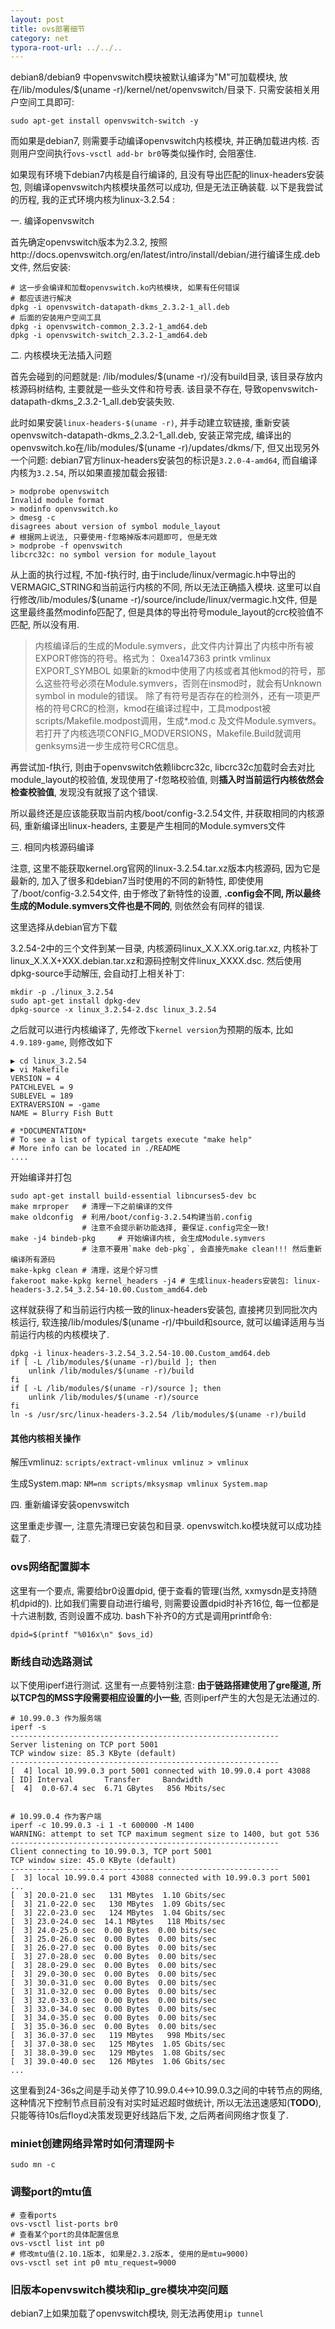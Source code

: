 ```yaml
---
layout: post
title: ovs部署细节
category: net
typora-root-url: ../../..
---
```


debian8/debian9 中openvswitch模块被默认编译为"M"可加载模块, 放在/lib/modules/$(uname -r)/kernel/net/openvswitch/目录下. 只需安装相关用户空间工具即可:

```shell
sudo apt-get install openvswitch-switch -y
```



而如果是debian7, 则需要手动编译openvswitch内核模块, 并正确加载进内核. 否则用户空间执行`ovs-vsctl add-br br0`等类似操作时, 会阻塞住.

如果现有环境下debian7内核是自行编译的, 且没有导出匹配的linux-headers安装包, 则编译openvswitch内核模块虽然可以成功, 但是无法正确装载. 以下是我尝试的历程, 我的正式环境内核为linux-3.2.54 : 

一. 编译openvswitch

首先确定openvswitch版本为2.3.2, 按照http://docs.openvswitch.org/en/latest/intro/install/debian/进行编译生成.deb文件, 然后安装:

```shell
# 这一步会编译和加载openvswitch.ko内核模块, 如果有任何错误
# 都应该进行解决
dpkg -i openvswitch-datapath-dkms_2.3.2-1_all.deb
# 后面的安装用户空间工具
dpkg -i openvswitch-common_2.3.2-1_amd64.deb
dpkg -i openvswitch-switch_2.3.2-1_amd64.deb
```

二. 内核模块无法插入问题

首先会碰到的问题就是: /lib/modules/$(uname -r)/没有build目录, 该目录存放内核源码树结构, 主要就是一些头文件和符号表. 该目录不存在, 导致openvswitch-datapath-dkms_2.3.2-1_all.deb安装失败.

此时如果安装`linux-headers-$(uname -r)`, 并手动建立软链接, 重新安装openvswitch-datapath-dkms_2.3.2-1_all.deb, 安装正常完成, 编译出的openvswitch.ko在/lib/modules/$(uname -r)/updates/dkms/下, 但又出现另外一个问题: debian7官方linux-headers安装包的标识是`3.2.0-4-amd64`, 而自编译内核为`3.2.54`, 所以如果直接加载会报错:

```shell
> modprobe openvswitch
Invalid module format
> modinfo openvswitch.ko
> dmesg -c
disagrees about version of symbol module_layout
# 根据网上说法, 只要使用-f忽略掉版本问题即可, 但是无效
> modprobe -f openvswitch
libcrc32c: no symbol version for module_layout
```

从上面的执行过程, 不加-f执行时, 由于include/linux/vermagic.h中导出的VERMAGIC_STRING和当前运行内核的不同, 所以无法正确插入模块. 这里可以自行修改/lib/modules/$(uname -r)/source/include/linux/vermagic.h文件, 但是这里最终虽然modinfo匹配了, 但是具体的导出符号module_layout的crc校验值不匹配, 所以没有用.

> 内核编译后的生成的Module.symvers，此文件内计算出了内核中所有被EXPORT修饰的符号。格式为：
> 	0xea147363  printk       vmlinux EXPORT_SYMBOL
> 如果新的kmod中使用了内核或者其他kmod的符号，那么这些符号必须在Module.symvers，否则在insmod时，就会有Unknown symbol in module的错误。
> 除了有符号是否存在的检测外，还有一项更严格的符号CRC的检测，kmod在编译过程中，工具modpost被scripts/Makefile.modpost调用，生成*.mod.c 及文件Module.symvers。若打开了内核选项CONFIG_MODVERSIONS，Makefile.Build就调用genksyms进一步生成符号CRC信息。

再尝试加-f执行, 则由于openvswitch依赖libcrc32c, libcrc32c加载时会去对比module_layout的校验值, 发现使用了-f忽略校验值, 则**插入时当前运行内核依然会检查校验值**, 发现没有就报了这个错误. 

所以最终还是应该能获取当前内核/boot/config-3.2.54文件, 并获取相同的内核源码, 重新编译出linux-headers, 主要是产生相同的Module.symvers文件

三. 相同内核源码编译

注意, 这里不能获取kernel.org官网的linux-3.2.54.tar.xz版本内核源码, 因为它是最新的, 加入了很多和debian7当时使用的不同的新特性, 即使使用了/boot/config-3.2.54文件, 由于修改了新特性的设置, **.config会不同, 所以最终生成的Module.symvers文件也是不同的**, 则依然会有同样的错误.

这里选择从debian官方下载

3.2.54-2中的三个文件到某一目录, 内核源码linux_X.X.XX.orig.tar.xz, 内核补丁linux_X.X.X+XXX.debian.tar.xz和源码控制文件linux_XXXX.dsc. 然后使用dpkg-source手动解压, 会自动打上相关补丁:

```shell
mkdir -p ./linux_3.2.54
sudo apt-get install dpkg-dev
dpkg-source -x linux_3.2.54-2.dsc linux_3.2.54
```

之后就可以进行内核编译了, 先修改下`kernel version`为预期的版本, 比如`4.9.189-game`, 则修改如下

```shell
▶ cd linux_3.2.54
▶ vi Makefile
VERSION = 4
PATCHLEVEL = 9
SUBLEVEL = 189
EXTRAVERSION = -game
NAME = Blurry Fish Butt

# *DOCUMENTATION*
# To see a list of typical targets execute "make help"
# More info can be located in ./README
....

```

开始编译并打包

```shell
sudo apt-get install build-essential libncurses5-dev bc
make mrproper	# 清理一下之前编译的文件
make oldconfig	# 利用/boot/config-3.2.54构建当前.config
				# 注意不会提示新功能选择, 要保证.config完全一致!
make -j4 bindeb-pkg		# 开始编译内核, 会生成Module.symvers
				# 注意不要用`make deb-pkg`, 会直接先make clean!!! 然后重新编译所有源码
make-kpkg clean # 清理，这是个好习惯
fakeroot make-kpkg kernel_headers -j4 # 生成linux-headers安装包: linux-headers-3.2.54_3.2.54-10.00.Custom_amd64.deb
```

这样就获得了和当前运行内核一致的linux-headers安装包, 直接拷贝到同批次内核运行, 软连接/lib/modules/$(uname -r)/中build和source, 就可以编译适用与当前运行内核的内核模块了.

```shell
dpkg -i linux-headers-3.2.54_3.2.54-10.00.Custom_amd64.deb
if [ -L /lib/modules/$(uname -r)/build ]; then
	unlink /lib/modules/$(uname -r)/build
fi
if [ -L /lib/modules/$(uname -r)/source ]; then
	unlink /lib/modules/$(uname -r)/source
fi
ln -s /usr/src/linux-headers-3.2.54 /lib/modules/$(uname -r)/build
```



#### 其他内核相关操作

解压vmlinuz: `scripts/extract-vmlinux vmlinuz > vmlinux`

生成System.map: `NM=nm scripts/mksysmap vmlinux System.map`





四. 重新编译安装openvswitch

这里重走步骤一, 注意先清理已安装包和目录. openvswitch.ko模块就可以成功挂载了.



### ovs网络配置脚本

这里有一个要点, 需要给br0设置dpid, 便于查看的管理(当然, xxmysdn是支持随机dpid的). 比如我们需要自动进行编号, 则需要设置dpid时补齐16位, 每一位都是十六进制数, 否则设置不成功. bash下补齐0的方式是调用printf命令:

```shell
dpid=$(printf "%016x\n" $ovs_id)
```



### 断线自动选路测试

以下使用iperf进行测试. 这里有一点要特别注意: **由于链路搭建使用了gre隧道, 所以TCP包的MSS字段需要相应设置的小一些**, 否则iperf产生的大包是无法通过的.

```shell
# 10.99.0.3 作为服务端
iperf -s
------------------------------------------------------------
Server listening on TCP port 5001
TCP window size: 85.3 KByte (default)
------------------------------------------------------------
[  4] local 10.99.0.3 port 5001 connected with 10.99.0.4 port 43088
[ ID] Interval       Transfer     Bandwidth
[  4]  0.0-67.4 sec  6.71 GBytes   856 Mbits/sec


# 10.99.0.4 作为客户端
iperf -c 10.99.0.3 -i 1 -t 600000 -M 1400
WARNING: attempt to set TCP maximum segment size to 1400, but got 536
------------------------------------------------------------
Client connecting to 10.99.0.3, TCP port 5001
TCP window size: 45.0 KByte (default)
------------------------------------------------------------
[  3] local 10.99.0.4 port 43088 connected with 10.99.0.3 port 5001
...
[  3] 20.0-21.0 sec   131 MBytes  1.10 Gbits/sec
[  3] 21.0-22.0 sec   130 MBytes  1.09 Gbits/sec
[  3] 22.0-23.0 sec   124 MBytes  1.04 Gbits/sec
[  3] 23.0-24.0 sec  14.1 MBytes   118 Mbits/sec
[  3] 24.0-25.0 sec  0.00 Bytes  0.00 bits/sec
[  3] 25.0-26.0 sec  0.00 Bytes  0.00 bits/sec
[  3] 26.0-27.0 sec  0.00 Bytes  0.00 bits/sec
[  3] 27.0-28.0 sec  0.00 Bytes  0.00 bits/sec
[  3] 28.0-29.0 sec  0.00 Bytes  0.00 bits/sec
[  3] 29.0-30.0 sec  0.00 Bytes  0.00 bits/sec
[  3] 30.0-31.0 sec  0.00 Bytes  0.00 bits/sec
[  3] 31.0-32.0 sec  0.00 Bytes  0.00 bits/sec
[  3] 32.0-33.0 sec  0.00 Bytes  0.00 bits/sec
[  3] 33.0-34.0 sec  0.00 Bytes  0.00 bits/sec
[  3] 34.0-35.0 sec  0.00 Bytes  0.00 bits/sec
[  3] 35.0-36.0 sec  0.00 Bytes  0.00 bits/sec
[  3] 36.0-37.0 sec   119 MBytes   998 Mbits/sec
[  3] 37.0-38.0 sec   125 MBytes  1.05 Gbits/sec
[  3] 38.0-39.0 sec   129 MBytes  1.08 Gbits/sec
[  3] 39.0-40.0 sec   126 MBytes  1.06 Gbits/sec
...
```

这里看到24-36s之间是手动关停了10.99.0.4<->10.99.0.3之间的中转节点的网络, 这种情况下控制节点目前没有对实时延迟超时做统计, 所以无法迅速感知(**TODO**), 只能等待10s后floyd决策发现更好线路后下发, 之后两者间网络才恢复了.



### miniet创建网络异常时如何清理网卡

```shell
sudo mn -c
```



### 调整port的mtu值

```shell
# 查看ports
ovs-vsctl list-ports br0
# 查看某个port的具体配置信息
ovs-vsctl list int p0
# 修改mtu值(2.10.1版本, 如果是2.3.2版本, 使用的是mtu=9000)
ovs-vsctl set int p0 mtu_request=9000
```



### 旧版本openvswitch模块和ip_gre模块冲突问题

debian7上如果加载了openvswitch模块, 则无法再使用`ip tunnel `
